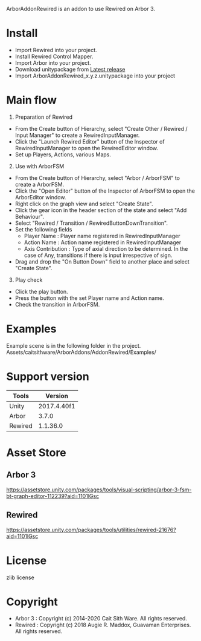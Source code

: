 ArborAddonRewired is an addon to use Rewired on Arbor 3.

# Install

* Import Rewired into your project.
* Install Rewired Control Mapper.
* Import Arbor into your project.
* Download unitypackage from [Latest release](https://github.com/caitsithware/ArborAddonRewired/releases/latest)
* Import ArborAddonRewired_x.y.z.unitypackage into your project

# Main flow

1. Preparation of Rewired

* From the Create button of Hierarchy, select "Create Other / Rewired / Input Manager" to create a RewiredInputManager.
* Click the "Launch Rewired Editor" button of the Inspector of RewiredInputManager to open the RewiredEditor window.
* Set up Players, Actions, various Maps.

2. Use with ArborFSM

* From the Create button of Hierarchy, select "Arbor / ArborFSM" to create a ArborFSM.
* Click the "Open Editor" button of the Inspector of ArborFSM to open the ArborEditor window.
* Right click on the graph view and select "Create State".
* Click the gear icon in the header section of the state and select "Add Behaviour".
* Select "Rewired / Transition / RewiredButtonDownTransition".
* Set the following fields
    * Player Name : Player name registered in RewiredInputManager
    * Action Name : Action name registered in RewiredInputManager
    * Axis Contribution : Type of axial direction to be determined. In the case of Any, transitions if there is input irrespective of sign.
* Drag and drop the "On Button Down" field to another place and select "Create State".

3. Play check

* Click the play button.
* Press the button with the set Player name and Action name.
* Check the transition in ArborFSM.

# Examples

Example scene is in the following folder in the project.  
Assets/caitsithware/ArborAddons/AddonRewired/Examples/

# Support version

| Tools   | Version    |
|---------|------------|
| Unity   | 2017.4.40f1 |
| Arbor   | 3.7.0      |
| Rewired | 1.1.36.0   |

# Asset Store

## Arbor 3

https://assetstore.unity.com/packages/tools/visual-scripting/arbor-3-fsm-bt-graph-editor-112239?aid=1101lGsc

## Rewired

https://assetstore.unity.com/packages/tools/utilities/rewired-21676?aid=1101lGsc

# License

zlib license

# Copyright

* Arbor 3 : Copyright (c) 2014-2020 Cait Sith Ware. All rights reserved.
* Rewired : Copyright (c) 2018 Augie R. Maddox, Guavaman Enterprises. All rights reserved.
